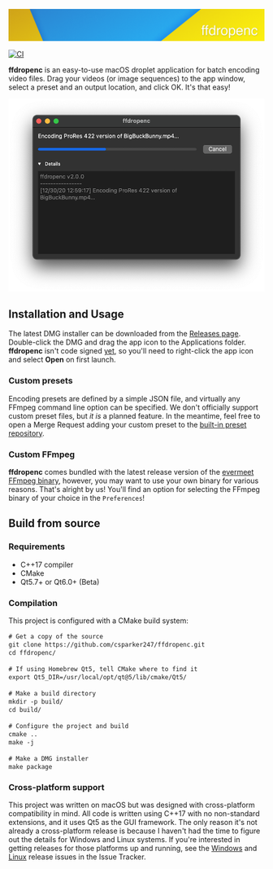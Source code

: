 ![ffdropenc](graphics/png/banner.png)

[![CI](https://github.com/csparker247/ffdropenc/workflows/Build/badge.svg?branch=develop)](https://github.com/csparker247/ffdropenc/actions)

**ffdropenc** is an easy-to-use macOS droplet application for batch encoding video files. Drag your videos (or image 
sequences) to the app window, select a preset and an output location, and click OK. It's that easy!

![Application Window](graphics/png/screenshot.png)

## Installation and Usage
The latest DMG installer can be downloaded from the [Releases page](https://github.com/csparker247/ffdropenc/releases).
Double-click the DMG and drag the app icon to the Applications folder. **ffdropenc** isn't code signed 
[yet](https://github.com/csparker247/ffdropenc/issues/28), so you'll need to right-click the app icon and select
**Open** on first launch.

### Custom presets
Encoding presets are defined by a simple JSON file, and virtually any FFmpeg command line option can be specified. 
We don't officially support custom preset files, but _it is_ a planned feature. In the meantime, feel free to open a Merge
Request adding your custom preset to the [built-in preset repository](apps/presets).

### Custom FFmpeg
**ffdropenc** comes bundled with the latest release version of the 
[evermeet FFmpeg binary](https://evermeet.cx/ffmpeg/), however, you may want to use your own binary for various reasons.
That's alright by us! You'll find an option for selecting the FFmpeg binary of your choice in the `Preferences`!

## Build from source
### Requirements
- C++17 compiler
- CMake
- Qt5.7+ or Qt6.0+ (Beta)

### Compilation
This project is configured with a CMake build system:

```shell
# Get a copy of the source
git clone https://github.com/csparker247/ffdropenc.git
cd ffdropenc/

# If using Homebrew Qt5, tell CMake where to find it
export Qt5_DIR=/usr/local/opt/qt@5/lib/cmake/Qt5/

# Make a build directory
mkdir -p build/
cd build/

# Configure the project and build
cmake ..
make -j

# Make a DMG installer
make package
```

### Cross-platform support
This project was written on macOS but was designed with cross-platform compatibility in mind. All code is written using 
C++17 with no non-standard extensions, and it uses Qt5 as the GUI framework. The only reason it's not already a 
cross-platform release is because I haven't had the time to figure out the details for Windows and Linux systems. If 
you're interested in getting releases for those platforms up and running, see the 
[Windows](https://github.com/csparker247/ffdropenc/issues/29) and 
[Linux](https://github.com/csparker247/ffdropenc/issues/30) release issues in the Issue Tracker.